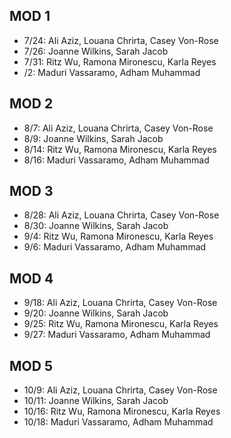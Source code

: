 ## MOD 1
  * 7/24: Ali Aziz, Louana Chrirta, Casey Von-Rose
  * 7/26: Joanne Wilkins, Sarah Jacob
  * 7/31: Ritz Wu, Ramona Mironescu, Karla Reyes
  * /2: Maduri Vassaramo, Adham Muhammad

## MOD 2
  * 8/7: Ali Aziz, Louana Chrirta, Casey Von-Rose
  * 8/9: Joanne Wilkins, Sarah Jacob
  * 8/14: Ritz Wu, Ramona Mironescu, Karla Reyes
  * 8/16: Maduri Vassaramo, Adham Muhammad

## MOD 3
  * 8/28: Ali Aziz, Louana Chrirta, Casey Von-Rose
  * 8/30: Joanne Wilkins, Sarah Jacob
  * 9/4: Ritz Wu, Ramona Mironescu, Karla Reyes
  * 9/6: Maduri Vassaramo, Adham Muhammad

## MOD 4
  * 9/18: Ali Aziz, Louana Chrirta, Casey Von-Rose
  * 9/20: Joanne Wilkins, Sarah Jacob
  * 9/25: Ritz Wu, Ramona Mironescu, Karla Reyes
  * 9/27: Maduri Vassaramo, Adham Muhammad

## MOD 5
  * 10/9: Ali Aziz, Louana Chrirta, Casey Von-Rose
  * 10/11: Joanne Wilkins, Sarah Jacob
  * 10/16: Ritz Wu, Ramona Mironescu, Karla Reyes
  * 10/18: Maduri Vassaramo, Adham Muhammad
